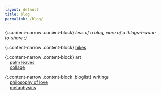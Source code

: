```yaml
---
layout: default
title: blog
permalink: /blog/
---
```


{:.content-narrow .content-block}
*less of a blog, more of a things-i-want-to-share :)*

{:.content-narrow .content-block}
[hikes](/blog/hikes/)

{:.content-narrow .content-block}
art<br>
&nbsp;&nbsp;&nbsp;&nbsp;[palm leaves](/blog/palmleaves/)<br>
&nbsp;&nbsp;&nbsp;&nbsp;[collage](/blog/collage/)

{:.content-narrow .content-block .bloglist}
writings<br>
&nbsp;&nbsp;&nbsp;&nbsp;[philosophy of love](/blog/love/)<br>
&nbsp;&nbsp;&nbsp;&nbsp;[metaphysics](/blog/metaphysics/)